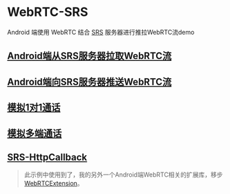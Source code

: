 # WebRTC-SRS
Android 端使用 WebRTC 结合 [SRS](https://github.com/ossrs/srs) 服务器进行推拉WebRTC流demo

## [Android端从SRS服务器拉取WebRTC流](https://github.com/shenbengit/WebRTC-SRS/tree/master/pull)
## [Android端向SRS服务器推送WebRTC流](https://github.com/shenbengit/WebRTC-SRS/tree/master/push)
## [模拟1对1通话](https://github.com/shenbengit/WebRTC-SRS/tree/master/p2p)
## [模拟多端通话](https://github.com/shenbengit/WebRTC-SRS/tree/master/multichannel)
## [SRS-HttpCallback](https://github.com/shenbengit/WebRTC-SRS/tree/master/http-callback)

> 此示例中使用到了，我的另外一个Android端WebRTC相关的扩展库，移步[WebRTCExtension](https://github.com/shenbengit/WebRTCExtension)。
